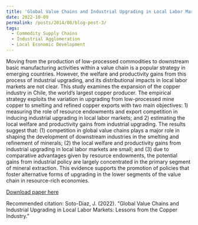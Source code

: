 ```yaml
---
title: 'Global Value Chains and Industrial Upgrading in Local Labor Markets: Lessons from the Copper Industry'
date: 2022-10-09
permalink: /posts/2014/08/blog-post-3/
tags:
  - Commodity Supply Chains
  - Industrial Agglomeration
  - Local Economic Development
---
```


Moving from the production of low-processed commodities to downstream basic manufacturing activities within a value chain is a popular strategy in emerging countries. However, the welfare and productivity gains from this process of industrial upgrading, and its distributional impacts in local labor markets are not clear. This study examines the expansion of the copper industry in Chile, the world’s largest copper producer. The empirical strategy exploits the variation in upgrading from low-processed mine copper to smelting and refined copper exports with two main objectives: 1) measuring the role of resource endowments and export competition in inducing industrial upgrading in local labor markets; and 2) estimating the local welfare and productivity gains from industrial upgrading. The results suggest that: (1) competition in global value chains plays a major role in shaping the development of downstream industries in the smelting and refinement of minerals; (2) the local welfare and productivity gains from industrial upgrading in local labor markets are small; and (3) due to comparative advantages given by resource endowments, the potential gains from industrial policy are largely concentrated in the primary segment of mineral extraction. This evidence supports the promotion of policies that foster alternative forms of upgrading in the lower segments of the value chain in resource-rich economies.

[Download paper here](https://rdcu.be/cW9RS)

Recommended citation: Soto-Diaz, J. (2022). "Global Value Chains and Industrial Upgrading in Local Labor Markets: Lessons from the Copper Industry." 
